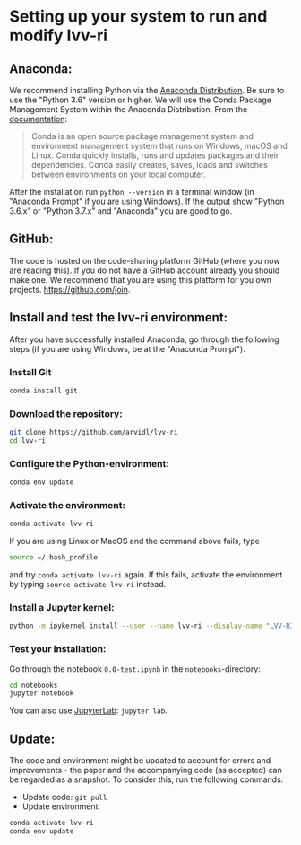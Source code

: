 # Setting up your system to run and modify lvv-ri

## Anaconda:
We recommend installing Python via the [Anaconda Distribution](https://www.anaconda.com/download). Be sure to use the "Python 3.6" version or higher. We will use the Conda Package Management System within the Anaconda Distribution. From the [documentation](https://conda.io/docs):
> Conda is an open source package management system and environment management system that runs on Windows, macOS and Linux. Conda quickly installs, runs and updates packages and their dependencies. Conda easily creates, saves, loads and switches between environments on your local computer.

After the installation run `python --version` in a terminal window (in "Anaconda Prompt" if you are using Windows). If the output show "Python 3.6.x" or "Python 3.7.x" and "Anaconda" you are good to go.

## GitHub:
The code is hosted on the code-sharing platform GitHub (where you now are reading this). If you do not have a GitHub account already you should make one. We recommend that you are using this platform for you own projects. https://github.com/join.


## Install and test the lvv-ri environment:

After you have successfully installed Anaconda, go through the following steps (if you are using Windows, be at the "Anaconda Prompt").

### Install Git
```bash
conda install git
```
### Download the repository:
```bash
git clone https://github.com/arvidl/lvv-ri
cd lvv-ri
```
### Configure the Python-environment:
```bash
conda env update
```

### Activate the environment:
```bash
conda activate lvv-ri
```
If you are using Linux or MacOS and the command above fails, type
```bash
source ~/.bash_profile
```
and try `conda activate lvv-ri` again. If this fails, activate the environment by typing `source activate lvv-ri` instead.

### Install a Jupyter kernel:
```bash
python -m ipykernel install --user --name lvv-ri --display-name "LVV-RI"
```

### Test your installation:
Go through the notebook `0.0-test.ipynb` in the `notebooks`-directory:
```bash
cd notebooks
jupyter notebook
```
You can also use [JupyterLab](https://github.com/jupyterlab/jupyterlab): `jupyter lab`.

## Update:
The code and environment might be updated to account for errors and improvements - the paper and the accompanying code (as accepted) can be regarded as a snapshot. To consider this, run the following commands:
* Update code: `git pull`
* Update environment:
```bash
conda activate lvv-ri
conda env update
```
